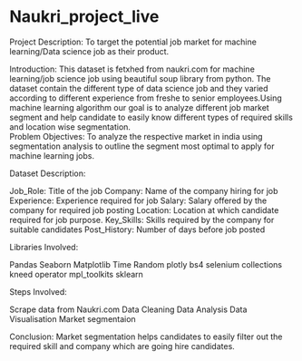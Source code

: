 # Naukri_project_live

Project Description: To target the potential job market for machine learning/Data science job as their product.

Introduction: This dataset is fetxhed from naukri.com for machine learning/job science job using beautiful soup library from python. The dataset contain the different type of data science job and they varied according to different experience from freshe to senior employees.Using machine learning algorithm our goal is to analyze different job market segment and help candidate to easily know different types of required skills and location wise segmentation.  
Problem Objectives: To analyze the respective market in india using segmentation analysis to outline the segment most optimal to apply for machine learning jobs.

Dataset Description:

Job_Role: Title of the job
Company: Name of the company hiring for job
Experience: Experience required for job
Salary: Salary offered by the company for required job posting
Location: Location at which candidate required for job purpose.
Key_Skills: Skills required by the company for suitable candidates
Post_History: Number of days before job posted

Libraries Involved:

Pandas
Seaborn
Matplotlib
Time
Random
plotly
bs4
selenium
collections
kneed
operator
mpl_toolkits
sklearn

Steps Involved:

Scrape data from Naukri.com
Data Cleaning
Data Analysis
Data Visualisation
Market segmentaion

Conclusion: Market segmentation helps candidates to easily filter out the required skill and company which are going hire candidates. 
